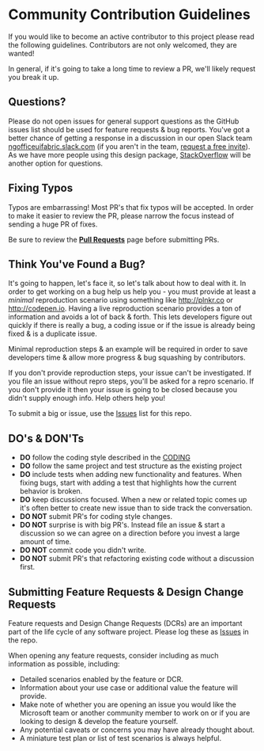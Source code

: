# Community Contribution Guidelines

If you would like to become an active contributor to this project please read the following guidelines. Contributors are not only welcomed, they are wanted!

In general, if it's going to take a long time to review a PR, we'll likely request you break it up.

## Questions?

Please do not open issues for general support questions as the GitHub issues list should be used for feature requests & bug reports. You've got a better chance of getting a response in a discussion in our open Slack team [ngofficeuifabric.slack.com](https://ngofficeuifabric.slack.com) (if you aren't in the team, [request a free invite](http://ngofficeuifabric-slackin.azurewebsites.net/)). As we have more people using this design package, [StackOverflow](http://stackoverflow.com/questions/tagged/ng-office-ui-fabric) will be another option for questions.

## Fixing Typos

Typos are embarrassing! Most PR's that fix typos will be accepted. In order to make it easier to review the PR, please narrow the focus instead of sending a huge PR of fixes.

Be sure to review the **[Pull Requests](/ng-officeuifabric/blob/docs-update/docs/guides/PULL-REQUESTS.md)** page before submitting PRs.

## Think You've Found a Bug?

It's going to happen, let's face it, so let's talk about how to deal with it. In order to get working on a bug help us help you - you must provide at least a _minimal_ reproduction scenario using something like http://plnkr.co or http://codepen.io. Having a live reproduction scenario provides a ton of information and avoids a lot of back & forth. This lets developers figure out quickly if there is really a bug, a coding issue or if the issue is already being fixed & is a duplicate issue.

Minimal reproduction steps & an example will be required in order to save developers time & allow more progress & bug squashing by contributors.

If you don't provide reproduction steps, your issue can't be investigated. If you file an issue without repro steps, you'll be asked for a repro scenario. If you don't provide it then your issue is going to be closed because you didn't supply enough info. Help others help you!

To submit a big or issue, use the [Issues](https://github.com/ngOfficeUIFabric/ng-officeuifabric/issues) list for this repo.

## DO's & DON'Ts

- **DO** follow the coding style described in the [CODING](/ng-officeuifabric/blob/docs-update/docs/guides/CODING.md)
- **DO** follow the same project and test structure as the existing project
- **DO** include tests when adding new functionality and features. When fixing bugs, start with adding a test that highlights how the current behavior is broken.
- **DO** keep discussions focused. When a new or related topic comes up it's often better to create new issue than to side track the conversation.
- **DO NOT** submit PR's for coding style changes.
- **DO NOT** surprise is with big PR's. Instead file an issue & start a discussion so we can agree on a direction before you invest a large amount of time.
- **DO NOT** commit code you didn't write.
- **DO NOT** submit PR's that refactoring existing code without a discussion first. 

## Submitting Feature Requests & Design Change Requests
Feature requests and Design Change Requests (DCRs) are an important part of the life cycle of any software project. Please log these as [Issues](https://github.com/ngOfficeUIFabric/ng-officeuifabric/issues) in the repo. 

When opening any feature requests, consider including as much information as possible, including: 

- Detailed scenarios enabled by the feature or DCR.
- Information about your use case or additional value the feature will provide.
- Make note of whether you are opening an issue you would like the Microsoft team or another community member to work on or if you are looking to design & develop the feature yourself.
- Any potential caveats or concerns you may have already thought about.
- A miniature test plan or list of test scenarios is always helpful.